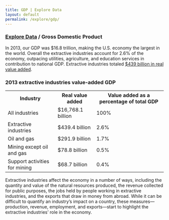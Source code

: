 ```yaml
---
title: GDP | Explore Data
layout: default
permalink: /explore/gdp/
---
```


<div class="container-outer container-padded">

  <h3> <a href="{{ site.baseurl }}/explore/">Explore Data</a> / Gross Domestic Product</h3>
    
  <p>In 2013, our GDP was $16.8 trillion, making the U.S. economy the largest in the world. Overall the extractive industries account for 2.6% of the economy, outpacing utilities, agriculture, and education services in contribution to national GDP. Extractive industries totaled <a href="http://www.bea.gov/iTable/iTable.cfm?ReqID=51&step=1#reqid=51&step=51&isuri=1&5114=a&5102=1">$439 billion in real value added</a>.</p>
  
  <h3>2013 extractive industries value-added GDP</h3>
  
  <table>
    <tr>
      <th>Industry</th>
      <th>Real value added</th> 
      <th>Value added as a percentage of total GDP</th>
    </tr>
    <tr>
      <td>All industries</td>
      <td>$16,768.1 billion</td> 
      <td>100%</td>
    </tr>
    <tr>
      <td>Extractive industries</td>
      <td>$439.4 billion</td> 
      <td>2.6%</td>
    </tr>
    <tr>
      <td>Oil and gas</td>
      <td>$291.9 billion</td> 
      <td>1.7%</td>
    </tr>
    <tr>
      <td>Mining except oil and gas</td>
      <td>$78.8 billion</td> 
      <td>0.5%</td>
    </tr>
    <tr>
      <td>Support activities for mining</td>
      <td>$68.7 billion</td> 
      <td>0.4%</td>
    </tr>
  </table>
  
  <p>Extractive industries affect the economy in a number of ways, including the quantity and value of the natural resources produced, the revenue collected for public purposes, the jobs held by people working in extractive industries, and the exports that draw in money from abroad. While it can be difficult to quantify an industry’s impact on a country, these measures—production, revenue, employment, and exports—start to highlight the extractive industries’ role in the economy.</p>

</div>
